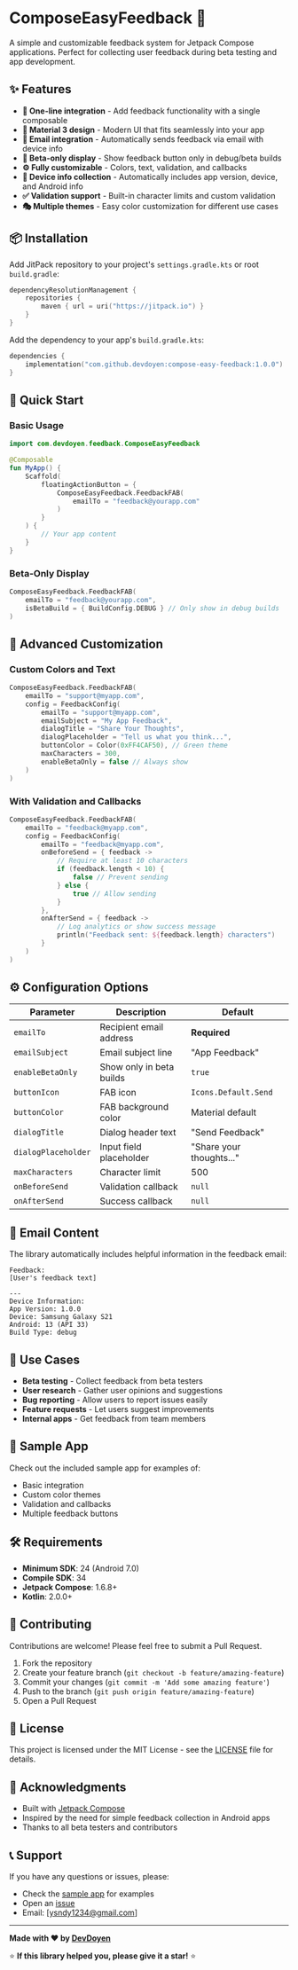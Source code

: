 # ComposeEasyFeedback 🚀

A simple and customizable feedback system for Jetpack Compose applications. Perfect for collecting user feedback during beta testing and app development.

## ✨ Features

- **🎯 One-line integration** - Add feedback functionality with a single composable
- **🎨 Material 3 design** - Modern UI that fits seamlessly into your app
- **📧 Email integration** - Automatically sends feedback via email with device info
- **🔧 Beta-only display** - Show feedback button only in debug/beta builds
- **⚙️ Fully customizable** - Colors, text, validation, and callbacks
- **📱 Device info collection** - Automatically includes app version, device, and Android info
- **✅ Validation support** - Built-in character limits and custom validation
- **🎭 Multiple themes** - Easy color customization for different use cases

## 📦 Installation

Add JitPack repository to your project's `settings.gradle.kts` or root `build.gradle`:

```kotlin
dependencyResolutionManagement {
    repositories {
        maven { url = uri("https://jitpack.io") }
    }
}
```

Add the dependency to your app's `build.gradle.kts`:

```kotlin
dependencies {
    implementation("com.github.devdoyen:compose-easy-feedback:1.0.0")
}
```

## 🚀 Quick Start

### Basic Usage

```kotlin
import com.devdoyen.feedback.ComposeEasyFeedback

@Composable
fun MyApp() {
    Scaffold(
        floatingActionButton = {
            ComposeEasyFeedback.FeedbackFAB(
                emailTo = "feedback@yourapp.com"
            )
        }
    ) {
        // Your app content
    }
}
```

### Beta-Only Display

```kotlin
ComposeEasyFeedback.FeedbackFAB(
    emailTo = "feedback@yourapp.com",
    isBetaBuild = { BuildConfig.DEBUG } // Only show in debug builds
)
```

## 🎨 Advanced Customization

### Custom Colors and Text

```kotlin
ComposeEasyFeedback.FeedbackFAB(
    emailTo = "support@myapp.com",
    config = FeedbackConfig(
        emailTo = "support@myapp.com",
        emailSubject = "My App Feedback",
        dialogTitle = "Share Your Thoughts",
        dialogPlaceholder = "Tell us what you think...",
        buttonColor = Color(0xFF4CAF50), // Green theme
        maxCharacters = 300,
        enableBetaOnly = false // Always show
    )
)
```

### With Validation and Callbacks

```kotlin
ComposeEasyFeedback.FeedbackFAB(
    emailTo = "feedback@myapp.com",
    config = FeedbackConfig(
        emailTo = "feedback@myapp.com",
        onBeforeSend = { feedback ->
            // Require at least 10 characters
            if (feedback.length < 10) {
                false // Prevent sending
            } else {
                true // Allow sending
            }
        },
        onAfterSend = { feedback ->
            // Log analytics or show success message
            println("Feedback sent: ${feedback.length} characters")
        }
    )
)
```

## ⚙️ Configuration Options

| Parameter | Description | Default |
|-----------|-------------|---------|
| `emailTo` | Recipient email address | **Required** |
| `emailSubject` | Email subject line | "App Feedback" |
| `enableBetaOnly` | Show only in beta builds | `true` |
| `buttonIcon` | FAB icon | `Icons.Default.Send` |
| `buttonColor` | FAB background color | Material default |
| `dialogTitle` | Dialog header text | "Send Feedback" |
| `dialogPlaceholder` | Input field placeholder | "Share your thoughts..." |
| `maxCharacters` | Character limit | 500 |
| `onBeforeSend` | Validation callback | `null` |
| `onAfterSend` | Success callback | `null` |

## 📧 Email Content

The library automatically includes helpful information in the feedback email:

```
Feedback:
[User's feedback text]

---
Device Information:
App Version: 1.0.0
Device: Samsung Galaxy S21
Android: 13 (API 33)
Build Type: debug
```

## 🎯 Use Cases

- **Beta testing** - Collect feedback from beta testers
- **User research** - Gather user opinions and suggestions
- **Bug reporting** - Allow users to report issues easily
- **Feature requests** - Let users suggest improvements
- **Internal apps** - Get feedback from team members

## 📱 Sample App

Check out the included sample app for examples of:
- Basic integration
- Custom color themes
- Validation and callbacks
- Multiple feedback buttons

## 🛠️ Requirements

- **Minimum SDK**: 24 (Android 7.0)
- **Compile SDK**: 34
- **Jetpack Compose**: 1.6.8+
- **Kotlin**: 2.0.0+

## 🤝 Contributing

Contributions are welcome! Please feel free to submit a Pull Request.

1. Fork the repository
2. Create your feature branch (`git checkout -b feature/amazing-feature`)
3. Commit your changes (`git commit -m 'Add some amazing feature'`)
4. Push to the branch (`git push origin feature/amazing-feature`)
5. Open a Pull Request

## 📄 License

This project is licensed under the MIT License - see the [LICENSE](LICENSE) file for details.

## 🙏 Acknowledgments

- Built with [Jetpack Compose](https://developer.android.com/jetpack/compose)
- Inspired by the need for simple feedback collection in Android apps
- Thanks to all beta testers and contributors

## 📞 Support

If you have any questions or issues, please:
- Check the [sample app](app/) for examples
- Open an [issue](https://github.com/devdoyen/compose-easy-feedback/issues)
- Email: [ysndy1234@gmail.com]

---

**Made with ❤️ by [DevDoyen](https://github.com/devdoyen)**

⭐ **If this library helped you, please give it a star!** ⭐
